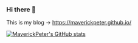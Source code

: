 ### Hi there 👋
This is my blog -> https://maverickpeter.github.io/

<!--
**MaverickPeter/MaverickPeter** is a ✨ _special_ ✨ repository because its `README.md` (this file) appears on your GitHub profile.

Here are some ideas to get you started:

- 🔭 I’m currently working on ...
- 🌱 I’m currently learning ...
- 👯 I’m looking to collaborate on ...
- 🤔 I’m looking for help with ...
- 💬 Ask me about ...
- 📫 How to reach me: xuechengxu@zju.edu.cn
- 😄 Pronouns: ...
- ⚡ Fun fact: ...
-->
[![MaverickPeter's GitHub stats](https://github-readme-stats.vercel.app/api?username=MaverickPeter)](https://github.com/MaverickPeter/github-readme-stats)

